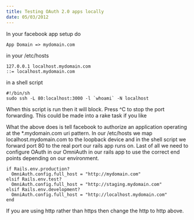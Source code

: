 ```yaml
--- 
title: Testing OAuth 2.0 apps locally
date: 05/03/2012
--- 
```


In your facebook app setup do

    App Domain => mydomain.com

in your /etc/hosts

    127.0.0.1 localhost.mydomain.com
    ::= localhost.mydomain.com

in a shell script

    #!/bin/sh
    sudo ssh -L 80:localhost:3000 -l `whoami` -N localhost

When this script is run then it will block. Press ^C to stop
the port forwarding. This could be made into a rake task if 
you like

What the above does is tell facebook to authorize an application operating at
the *.mydomain.com uri pattern. In our /etc/hosts we map localhost.mydomain.com
to the loopback device and in the shell script we forward port 80 to the real
port our rails app runs on. Last of all we need to configure OAuth in our
OmniAuth in our rails app to use the correct end points depending on our
environment.


    if Rails.env.production?
      OmniAuth.config.full_host = "http://mydomain.com"
    elsif Rails.env.test?
      OmniAuth.config.full_host = "http://staging.mydomain.com"
    elsif Rails.env.development?
      OmniAuth.config.full_host = "http://localhost.mydomain.com"
    end


If you are using http rather than https then change the http to http above.
